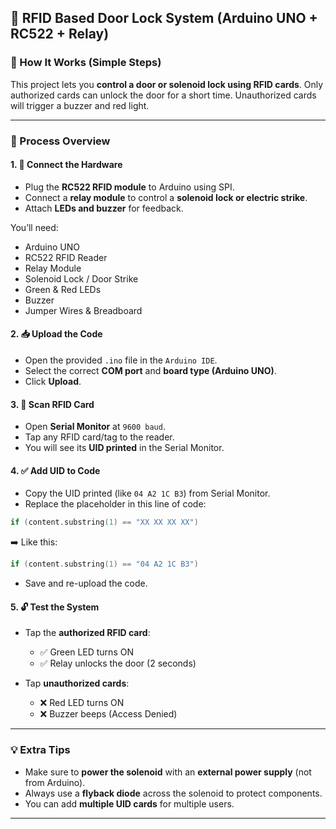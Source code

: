 
## 🚪 RFID Based Door Lock System (Arduino UNO + RC522 + Relay)

### 🔧 How It Works (Simple Steps)

This project lets you **control a door or solenoid lock using RFID cards**. Only authorized cards can unlock the door for a short time. Unauthorized cards will trigger a buzzer and red light.

---

### 📑 Process Overview

#### 1. 🔌 **Connect the Hardware**

* Plug the **RC522 RFID module** to Arduino using SPI.
* Connect a **relay module** to control a **solenoid lock or electric strike**.
* Attach **LEDs and buzzer** for feedback.

You’ll need:

* Arduino UNO
* RC522 RFID Reader
* Relay Module
* Solenoid Lock / Door Strike
* Green & Red LEDs
* Buzzer
* Jumper Wires & Breadboard

#### 2. 📥 **Upload the Code**

* Open the provided `.ino` file in the `Arduino IDE`.
* Select the correct **COM port** and **board type (Arduino UNO)**.
* Click **Upload**.

#### 3. 🧾 **Scan RFID Card**

* Open **Serial Monitor** at `9600 baud`.
* Tap any RFID card/tag to the reader.
* You will see its **UID printed** in the Serial Monitor.

#### 4. ✅ **Add UID to Code**

* Copy the UID printed (like `04 A2 1C B3`) from Serial Monitor.
* Replace the placeholder in this line of code:

```cpp
if (content.substring(1) == "XX XX XX XX")
```

➡️ Like this:

```cpp
if (content.substring(1) == "04 A2 1C B3")
```

* Save and re-upload the code.

#### 5. 🔓 **Test the System**

* Tap the **authorized RFID card**:

  * ✅ Green LED turns ON
  * ✅ Relay unlocks the door (2 seconds)
* Tap **unauthorized cards**:

  * ❌ Red LED turns ON
  * ❌ Buzzer beeps (Access Denied)

---

### 💡 Extra Tips

* Make sure to **power the solenoid** with an **external power supply** (not from Arduino).
* Always use a **flyback diode** across the solenoid to protect components.
* You can add **multiple UID cards** for multiple users.

---
